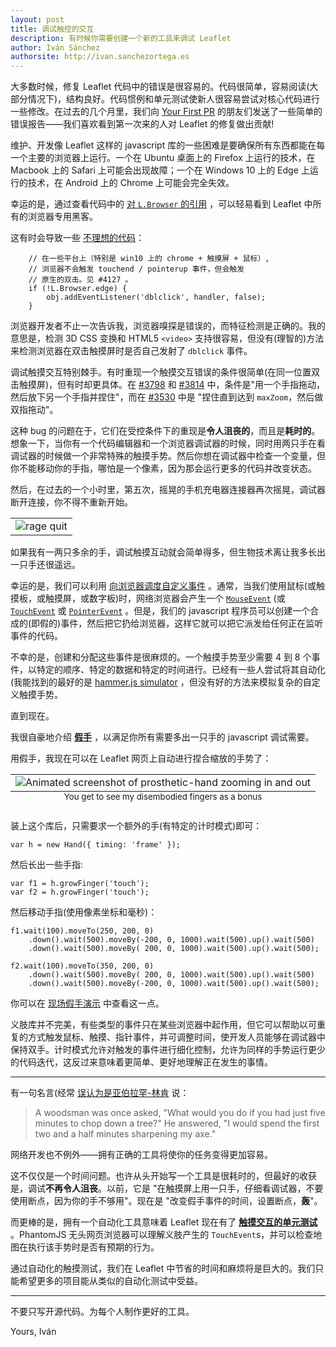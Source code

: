 ```yaml
---
layout: post
title: 调试触控的交互
description: 有时候你需要创建一个新的工具来调试 Leaflet
author: Iván Sánchez
authorsite: http://ivan.sanchezortega.es
---
```



大多数时候，修复 Leaflet 代码中的错误是很容易的。代码很简单，容易阅读(大部分情况下)，结构良好。代码惯例和单元测试使新人很容易尝试对核心代码进行一些修改。在过去的几个月里，我们向 [Your First PR](https://yourfirstpr.github.io/) 的朋友们发送了一些简单的错误报告——我们喜欢看到第一次来的人对 Leaflet 的修复做出贡献!


维护、开发像 Leaflet 这样的 javascript 库的一些困难是要确保所有东西都能在每一个主要的浏览器上运行。一个在 Ubuntu 桌面上的 Firefox 上运行的技术，在 Macbook 上的 Safari 上可能会出现故障；一个在 Windows 10 上的 Edge 上运行的技术，在 Android 上的 Chrome 上可能会完全失效。

幸运的是，通过查看代码中的 [对 `L.Browser` 的引用](https://github.com/search?q=Browser+repo%3ALeaflet%2FLeaflet+language%3AJavaScript+extension%3Ajs+path%3A%2Fsrc&ref=searchresults&type=Code&utf8=%E2%9C%93) ，可以轻易看到 Leaflet 中所有的浏览器专用黑客。

这有时会导致一些 [不理想的代码](https://github.com/Leaflet/Leaflet/blob/master/src/dom/DomEvent.DoubleTap.js#L65)：

<pre><code class="javascript">    // 在一些平台上（特别是 win10 上的 chrome + 触摸屏 + 鼠标）,
    // 浏览器不会触发 touchend / pointerup 事件，但会触发
    // 原生的双击。见 #4127 。
    if (!L.Browser.edge) {
    	obj.addEventListener('dblclick', handler, false);
    }
</code></pre>

浏览器开发者不止一次告诉我，浏览器嗅探是错误的，而特征检测是正确的。我的意思是，检测 3D CSS 变换和 HTML5 `<video>` 支持很容易，但没有(理智的)方法来检测浏览器在双击触摸屏时是否自己发射了 `dblclick` 事件。

调试触摸交互特别棘手。有时重现一个触摸交互错误的条件很简单(在同一位置双击触摸屏)，但有时却更具体。在 [#3798](https://github.com/Leaflet/Leaflet/issues/3798) 和 [#3814](https://github.com/Leaflet/Leaflet/issues/3814) 中，条件是"用一个手指拖动，然后放下另一个手指并捏住"，而在 [#3530](https://github.com/Leaflet/Leaflet/issues/3530) 中是 "捏住直到达到 `maxZoom`，然后做双指拖动"。

这种 bug 的问题在于，它们在受控条件下的重现是**令人沮丧的**，而且是**耗时的**。想象一下，当你有一个代码编辑器和一个浏览器调试器的时候，同时用两只手在看调试器的时候做一个非常特殊的触摸手势。然后你想在调试器中检查一个变量，但你不能移动你的手指，哪怕是一个像素，因为那会运行更多的代码并改变状态。

然后，在过去的一个小时里，第五次，摇晃的手机充电器连接器再次摇晃，调试器断开连接，你不得不重新开始。

<table class="image">
<!-- <caption align="bottom"><small></small></caption> -->
<tr><td style='text-align:center'><img src="https://i.chzbgr.com/full/4896152320/h3FAAE99E/" alt="rage quit"/></td></tr>
</table>

如果我有一两只多余的手，调试触摸互动就会简单得多，但生物技术离让我多长出一只手还很遥远。

幸运的是，我们可以利用 [向浏览器调度自定义事件](https://developer.mozilla.org/docs/Web/API/EventTarget/dispatchEvent) 。通常，当我们使用鼠标(或触摸板，或触摸屏，或数字板)时，网络浏览器会产生一个 [`MouseEvent`](https://developer.mozilla.org/en-US/docs/Web/API/MouseEvent) (或 [`TouchEvent`](https://developer.mozilla.org/docs/Web/API/TouchEvent) 或 [`PointerEvent`](https://developer.mozilla.org/docs/Web/API/PointerEvent) 。但是，我们的 javascript 程序员可以创建一个合成的(即假的)事件，然后把它扔给浏览器，这样它就可以把它派发给任何正在监听事件的代码。

不幸的是，创建和分配这些事件是很麻烦的。一个触摸手势至少需要 4 到 8 个事件，以特定的顺序、特定的数据和特定的时间进行。已经有一些人尝试将其自动化(我能找到的最好的是 [hammer.js simulator](https://github.com/hammerjs/simulator) ，但没有好的方法来模拟复杂的自定义触摸手势。

直到现在。

我很自豪地介绍 [**假手**](https://github.com/Leaflet/prosthetic-hand) ，以满足你所有需要多出一只手的 javascript 调试需要。

用假手，我现在可以在 Leaflet 网页上自动进行捏合缩放的手势了：


<table class="image">
<caption align="bottom"><small>You get to see my disembodied fingers as a bonus</small></caption>
<tr><td style='text-align:center'><img src="/docs/images/2016-03-20-prosthetic-hand-zooming.gif" alt="Animated screenshot of prosthetic-hand zooming in and out"/></td></tr>
</table>


装上这个库后，只需要求一个额外的手(有特定的计时模式)即可：
<pre><code class="javascript">var h = new Hand({ timing: 'frame' });
</code></pre>

然后长出一些手指:
<pre><code class="javascript">var f1 = h.growFinger('touch');
var f2 = h.growFinger('touch');
</code></pre>

然后移动手指(使用像素坐标和毫秒)：
<pre><code class="javascript">f1.wait(100).moveTo(250, 200, 0)
	.down().wait(500).moveBy(-200, 0, 1000).wait(500).up().wait(500)
	.down().wait(500).moveBy( 200, 0, 1000).wait(500).up().wait(500);

f2.wait(100).moveTo(350, 200, 0)
	.down().wait(500).moveBy( 200, 0, 1000).wait(500).up().wait(500)
	.down().wait(500).moveBy(-200, 0, 1000).wait(500).up().wait(500);
</code></pre>

你可以在 [现场假手演示](https://leaflet.github.io/prosthetic-hand/demos/) 中查看这一点。

义肢库并不完美，有些类型的事件只在某些浏览器中起作用，但它可以帮助以可重复的方式触发鼠标、触摸、指针事件，并可调整时间，使开发人员能够在调试器中保持双手。计时模式允许对触发的事件进行细化控制，允许为同样的手势运行更少的代码迭代，这反过来意味着更简单、更好地理解正在发生的事情。

---

有一句名言(经常 [误认为是亚伯拉罕-林肯](http://quoteinvestigator.com/2014/03/29/sharp-axe/) 说：

<blockquote>A woodsman was once asked, "What would you do if you had just five minutes to chop down a tree?" He answered, "I would spend the first two and a half minutes sharpening my axe."</blockquote>

网络开发也不例外——拥有正确的工具将使你的任务变得更加容易。

这不仅仅是一个时间问题。也许从头开始写一个工具是很耗时的，但最好的收获是，调试**不再令人沮丧**。以前，它是 "在触摸屏上用一只手，仔细看调试器，不要使用断点，因为你的手不够用"。现在是 "改变假手事件的时间，设置断点，**轰**"。

而更棒的是，拥有一个自动化工具意味着 Leaflet 现在有了 [**触摸交互的单元测试**](https://github.com/Leaflet/Leaflet/blob/master/spec/suites/map/handler/Map.TouchZoomSpec.js) 。PhantomJS 无头网页浏览器可以理解义肢产生的  `TouchEvent`s，并可以检查地图在执行该手势时是否有预期的行为。

通过自动化的触摸测试，我们在 Leaflet 中节省的时间和麻烦将是巨大的。我们只能希望更多的项目能从类似的自动化测试中受益。

---

不要只写开源代码。为每个人制作更好的工具。

Yours,
Iván